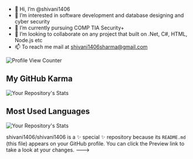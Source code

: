 - 👋 Hi, I’m @shivani1406
- 👀 I’m interested in software development and database designing and cyber security 
- 🌱 I’m currently pursuing COMP TIA Security+
- 💞️ I’m looking to collaborate on any project that built on .Net, C#, HTML, Node.js etc
- 📫 To reach me mail at shivani1406sharma@gmail.com

![Profile View Counter](https://komarev.com/ghpvc/?username=shivani1406)

## My GitHub Karma
![Your Repository's Stats](https://github-readme-stats.vercel.app/api?username=shivani1406&show_icons=true)
## Most Used Languages
![Your Repository's Stats](https://github-readme-stats.vercel.app/api/top-langs/?username=shivani1406&theme=blue-green)

shivani1406/shivani1406 is a ✨ special ✨ repository because its `README.md` (this file) appears on your GitHub profile.
You can click the Preview link to take a look at your changes.
--->

